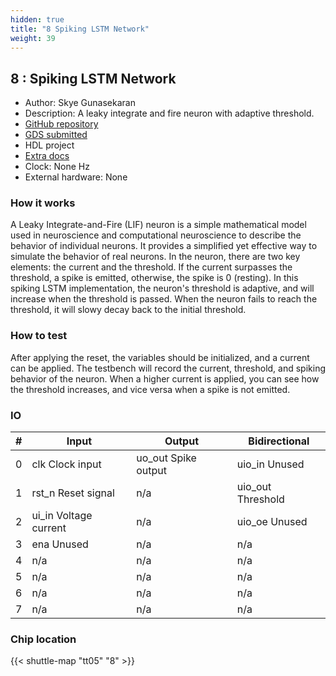 ```yaml
---
hidden: true
title: "8 Spiking LSTM Network"
weight: 39
---
```


## 8 : Spiking LSTM Network

* Author: Skye Gunasekaran
* Description: A leaky integrate and fire neuron with adaptive threshold.
* [GitHub repository](https://github.com/SkyeGunasekaran/TinyTapeout-ECE183)
* [GDS submitted](https://github.com/SkyeGunasekaran/TinyTapeout-ECE183/actions/runs/6747408157)
* HDL project
* [Extra docs](None)
* Clock: None Hz
* External hardware: None



### How it works

A Leaky Integrate-and-Fire (LIF) neuron is a simple mathematical model used in
neuroscience and computational neuroscience to describe the behavior of individual neurons.
It provides a simplified yet effective way to simulate the behavior of real neurons. In the
neuron, there are two key elements: the current and the threshold. If the current surpasses
the threshold, a spike is emitted, otherwise, the spike is 0 (resting). In this spiking LSTM
implementation, the neuron's threshold is adaptive, and will increase when the threshold is
passed. When the neuron fails to reach the threshold, it will slowy decay back to the initial
threshold.


### How to test

After applying the reset, the variables should be initialized, and a current can be applied.
The testbench will record the current, threshold, and spiking behavior of the neuron.
When a higher current is applied, you can see how the threshold increases, and vice versa when
a spike is not emitted.


### IO

| # | Input        | Output       | Bidirectional      |
|---|--------------|--------------| -------------------|
| 0 | clk     Clock input  | uo_out  Spike output | uio_in  Unused |
| 1 | rst_n   Reset signal  | n/a | uio_out Threshold |
| 2 | ui_in   Voltage current  | n/a | uio_oe  Unused |
| 3 | ena     Unused  | n/a | n/a |
| 4 | n/a  | n/a | n/a |
| 5 | n/a  | n/a | n/a |
| 6 | n/a  | n/a | n/a |
| 7 | n/a  | n/a | n/a |

### Chip location

{{< shuttle-map "tt05" "8" >}}

